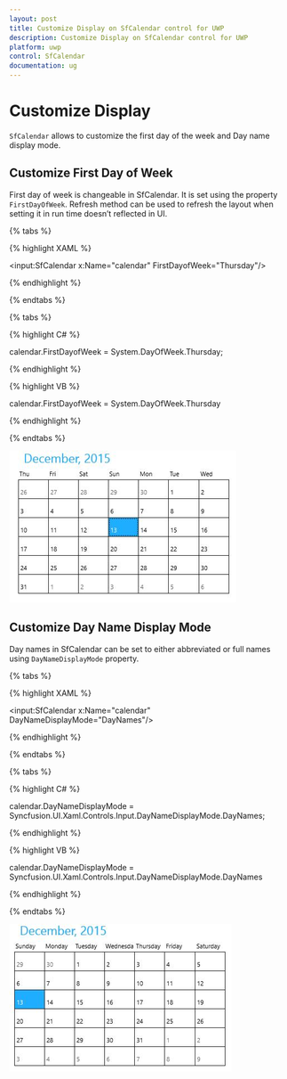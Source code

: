 ```yaml
---
layout: post
title: Customize Display on SfCalendar control for UWP
description: Customize Display on SfCalendar control for UWP
platform: uwp
control: SfCalendar
documentation: ug
---
```


# Customize Display

`SfCalendar` allows to customize the first day of the week and Day name display mode.

## Customize First Day of Week

First day of week is changeable in SfCalendar. It is set using the property `FirstDayOfWeek`. Refresh method can be used to refresh the layout when setting it in run time doesn’t reflected in UI.

{% tabs %}

{% highlight XAML %}

<input:SfCalendar x:Name="calendar" FirstDayofWeek="Thursday"/>

{% endhighlight %}

{% endtabs %}

{% tabs %}

{% highlight C# %}

calendar.FirstDayofWeek = System.DayOfWeek.Thursday;

{% endhighlight %}

{% highlight VB %}

calendar.FirstDayofWeek = System.DayOfWeek.Thursday

{% endhighlight %}

{% endtabs %}


![](SfCalendar-images/SfCalendar-img13.jpeg)


## Customize Day Name Display Mode

Day names in SfCalendar can be set to either abbreviated or full names using `DayNameDisplayMode` property. 

{% tabs %}

{% highlight XAML %}

<input:SfCalendar x:Name="calendar" DayNameDisplayMode="DayNames"/>

{% endhighlight %}

{% endtabs %}

{% tabs %}

{% highlight C# %}


calendar.DayNameDisplayMode = Syncfusion.UI.Xaml.Controls.Input.DayNameDisplayMode.DayNames;

{% endhighlight %}

{% highlight VB %}


calendar.DayNameDisplayMode = Syncfusion.UI.Xaml.Controls.Input.DayNameDisplayMode.DayNames

{% endhighlight %}

{% endtabs %}


![](SfCalendar-images/SfCalendar-img14.jpeg)


